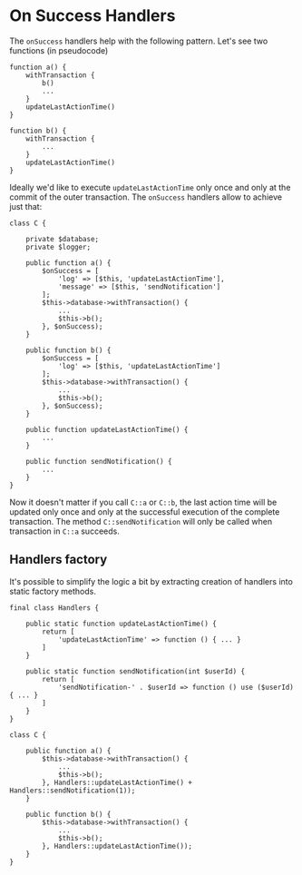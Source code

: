 On Success Handlers 
===

The `onSuccess` handlers help with the following pattern. Let's see two functions (in pseudocode)

```
function a() {
    withTransaction {
        b()
        ...
    }
    updateLastActionTime()
}

function b() {
    withTransaction {
        ...
    }
    updateLastActionTime()
}
```

Ideally we'd like to execute `updateLastActionTime` only once and only at the commit of the outer transaction. 
The `onSuccess` handlers allow to achieve just that:

```
class C {
    
    private $database;
    private $logger;
    
    public function a() {
        $onSuccess = [
            'log' => [$this, 'updateLastActionTime'],
            'message' => [$this, 'sendNotification']
        ];
        $this->database->withTransaction() {
            ...
            $this->b();
        }, $onSuccess);
    }
    
    public function b() {
        $onSuccess = [
            'log' => [$this, 'updateLastActionTime']
        ];
        $this->database->withTransaction() {
            ...
            $this->b();
        }, $onSuccess);
    }
    
    public function updateLastActionTime() {
        ...
    }
    
    public function sendNotification() {
        ...
    }
}
```

Now it doesn't matter if you call `C::a` or `C::b`, 
the last action time will be updated only once and only at the successful execution of the complete transaction. 
The method `C::sendNotification` will only be called when transaction in `C::a` succeeds.

## Handlers factory

It's possible to simplify the logic a bit by extracting creation of handlers into static factory methods.

```
final class Handlers {

    public static function updateLastActionTime() {
        return [
            'updateLastActionTime' => function () { ... }
        ]
    }
    
    public static function sendNotification(int $userId) {
        return [
            'sendNotification-' . $userId => function () use ($userId) { ... }
        ]
    }
}

class C {
    
    public function a() {
        $this->database->withTransaction() {
            ...
            $this->b();
        }, Handlers::updateLastActionTime() + Handlers::sendNotification(1));
    }
    
    public function b() {
        $this->database->withTransaction() {
            ...
            $this->b();
        }, Handlers::updateLastActionTime());
    }
}

``` 

